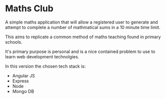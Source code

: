 Maths Club
==

A simple maths application that will allow a registered user to generate and attempt to complete a number of mathmatical sums in a 10 minute time limit.

This aims to replicate a common method of maths teaching found in primary schools.

It's primary purpose is personal and is a nice contained problem to use to learn web development technolgies.

In this version the chosen tech stack is:

- Angular JS
- Express
- Node
- Mongo DB
